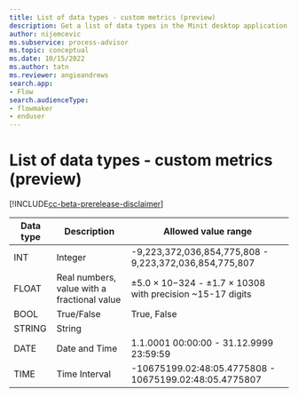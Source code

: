 ```yaml
---
title: List of data types - custom metrics (preview)
description: Get a list of data types in the Minit desktop application in process advisor.
author: nijemcevic
ms.subservice: process-advisor
ms.topic: conceptual
ms.date: 10/15/2022
ms.author: tatn
ms.reviewer: angieandrews
search.app:
- Flow
search.audienceType:
- flowmaker
- enduser
---
```


# List of data types - custom metrics (preview)

[!INCLUDE[cc-beta-prerelease-disclaimer](../includes/cc-beta-prerelease-disclaimer.md)]

| Data type | Description | Allowed value range |
| - | - | - |
| INT | Integer | -9,223,372,036,854,775,808 - 9,223,372,036,854,775,807 |
| FLOAT | Real numbers, value with a fractional value | ±5.0 × 10−324 - ±1.7 × 10308 with precision ~15-17 digits |
| BOOL | True/False | True, False |
| STRING | String |  |
| DATE | Date and Time | 1.1.0001 00:00:00 - 31.12.9999 23:59:59 |
| TIME | Time Interval | -10675199.02:48:05.4775808 - 10675199.02:48:05.4775807 |





